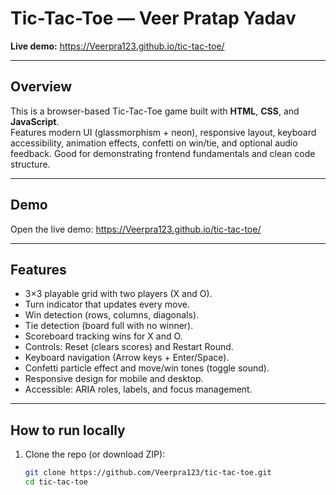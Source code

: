 # Tic-Tac-Toe — Veer Pratap Yadav

**Live demo:** https://Veerpra123.github.io/tic-tac-toe/

---

## Overview
This is a browser-based Tic-Tac-Toe game built with **HTML**, **CSS**, and **JavaScript**.  
Features modern UI (glassmorphism + neon), responsive layout, keyboard accessibility, animation effects, confetti on win/tie, and optional audio feedback. Good for demonstrating frontend fundamentals and clean code structure.

---

## Demo
Open the live demo: https://Veerpra123.github.io/tic-tac-toe/

---

## Features
- 3×3 playable grid with two players (X and O).  
- Turn indicator that updates every move.  
- Win detection (rows, columns, diagonals).  
- Tie detection (board full with no winner).  
- Scoreboard tracking wins for X and O.  
- Controls: Reset (clears scores) and Restart Round.  
- Keyboard navigation (Arrow keys + Enter/Space).  
- Confetti particle effect and move/win tones (toggle sound).  
- Responsive design for mobile and desktop.  
- Accessible: ARIA roles, labels, and focus management.

---

## How to run locally
1. Clone the repo (or download ZIP):
   ```bash
   git clone https://github.com/Veerpra123/tic-tac-toe.git
   cd tic-tac-toe
